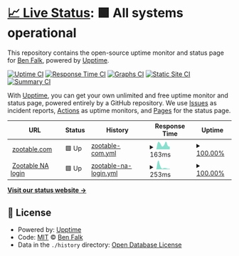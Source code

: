 # [📈 Live Status](https://falkben.github.io/zootable-status): <!--live status--> **🟩 All systems operational**

This repository contains the open-source uptime monitor and status page for [Ben Falk](https://falkben.github.io/zootable-status), powered by [Upptime](https://github.com/upptime/upptime).

[![Uptime CI](https://github.com/falkben/zootable-status/workflows/Uptime%20CI/badge.svg)](https://github.com/falkben/zootable-status/actions?query=workflow%3A%22Uptime+CI%22)
[![Response Time CI](https://github.com/falkben/zootable-status/workflows/Response%20Time%20CI/badge.svg)](https://github.com/falkben/zootable-status/actions?query=workflow%3A%22Response+Time+CI%22)
[![Graphs CI](https://github.com/falkben/zootable-status/workflows/Graphs%20CI/badge.svg)](https://github.com/falkben/zootable-status/actions?query=workflow%3A%22Graphs+CI%22)
[![Static Site CI](https://github.com/falkben/zootable-status/workflows/Static%20Site%20CI/badge.svg)](https://github.com/falkben/zootable-status/actions?query=workflow%3A%22Static+Site+CI%22)
[![Summary CI](https://github.com/falkben/zootable-status/workflows/Summary%20CI/badge.svg)](https://github.com/falkben/zootable-status/actions?query=workflow%3A%22Summary+CI%22)

With [Upptime](https://upptime.js.org), you can get your own unlimited and free uptime monitor and status page, powered entirely by a GitHub repository. We use [Issues](https://github.com/falkben/zootable-status/issues) as incident reports, [Actions](https://github.com/falkben/zootable-status/actions) as uptime monitors, and [Pages](https://falkben.github.io/zootable-status) for the status page.

<!--start: status pages-->
<!-- This summary is generated by Upptime (https://github.com/upptime/upptime) -->
<!-- Do not edit this manually, your changes will be overwritten -->
<!-- prettier-ignore -->
| URL | Status | History | Response Time | Uptime |
| --- | ------ | ------- | ------------- | ------ |
| <img alt="" src="https://icons.duckduckgo.com/ip3/zootable.com.ico" height="13"> [zootable.com](https://zootable.com) | 🟩 Up | [zootable-com.yml](https://github.com/falkben/zootable-status/commits/HEAD/history/zootable-com.yml) | <details><summary><img alt="Response time graph" src="./graphs/zootable-com/response-time-week.png" height="20"> 163ms</summary><br><a href="https://status.zootable.com/history/zootable-com"><img alt="Response time 217" src="https://img.shields.io/endpoint?url=https%3A%2F%2Fraw.githubusercontent.com%2Ffalkben%2Fzootable-status%2FHEAD%2Fapi%2Fzootable-com%2Fresponse-time.json"></a><br><a href="https://status.zootable.com/history/zootable-com"><img alt="24-hour response time 268" src="https://img.shields.io/endpoint?url=https%3A%2F%2Fraw.githubusercontent.com%2Ffalkben%2Fzootable-status%2FHEAD%2Fapi%2Fzootable-com%2Fresponse-time-day.json"></a><br><a href="https://status.zootable.com/history/zootable-com"><img alt="7-day response time 163" src="https://img.shields.io/endpoint?url=https%3A%2F%2Fraw.githubusercontent.com%2Ffalkben%2Fzootable-status%2FHEAD%2Fapi%2Fzootable-com%2Fresponse-time-week.json"></a><br><a href="https://status.zootable.com/history/zootable-com"><img alt="30-day response time 181" src="https://img.shields.io/endpoint?url=https%3A%2F%2Fraw.githubusercontent.com%2Ffalkben%2Fzootable-status%2FHEAD%2Fapi%2Fzootable-com%2Fresponse-time-month.json"></a><br><a href="https://status.zootable.com/history/zootable-com"><img alt="1-year response time 217" src="https://img.shields.io/endpoint?url=https%3A%2F%2Fraw.githubusercontent.com%2Ffalkben%2Fzootable-status%2FHEAD%2Fapi%2Fzootable-com%2Fresponse-time-year.json"></a></details> | <details><summary><a href="https://status.zootable.com/history/zootable-com">100.00%</a></summary><a href="https://status.zootable.com/history/zootable-com"><img alt="All-time uptime 99.98%" src="https://img.shields.io/endpoint?url=https%3A%2F%2Fraw.githubusercontent.com%2Ffalkben%2Fzootable-status%2FHEAD%2Fapi%2Fzootable-com%2Fuptime.json"></a><br><a href="https://status.zootable.com/history/zootable-com"><img alt="24-hour uptime 100.00%" src="https://img.shields.io/endpoint?url=https%3A%2F%2Fraw.githubusercontent.com%2Ffalkben%2Fzootable-status%2FHEAD%2Fapi%2Fzootable-com%2Fuptime-day.json"></a><br><a href="https://status.zootable.com/history/zootable-com"><img alt="7-day uptime 100.00%" src="https://img.shields.io/endpoint?url=https%3A%2F%2Fraw.githubusercontent.com%2Ffalkben%2Fzootable-status%2FHEAD%2Fapi%2Fzootable-com%2Fuptime-week.json"></a><br><a href="https://status.zootable.com/history/zootable-com"><img alt="30-day uptime 100.00%" src="https://img.shields.io/endpoint?url=https%3A%2F%2Fraw.githubusercontent.com%2Ffalkben%2Fzootable-status%2FHEAD%2Fapi%2Fzootable-com%2Fuptime-month.json"></a><br><a href="https://status.zootable.com/history/zootable-com"><img alt="1-year uptime 99.98%" src="https://img.shields.io/endpoint?url=https%3A%2F%2Fraw.githubusercontent.com%2Ffalkben%2Fzootable-status%2FHEAD%2Fapi%2Fzootable-com%2Fuptime-year.json"></a></details>
| <img alt="" src="https://icons.duckduckgo.com/ip3/na.zootable.com.ico" height="13"> [Zootable NA login](https://na.zootable.com) | 🟩 Up | [zootable-na-login.yml](https://github.com/falkben/zootable-status/commits/HEAD/history/zootable-na-login.yml) | <details><summary><img alt="Response time graph" src="./graphs/zootable-na-login/response-time-week.png" height="20"> 253ms</summary><br><a href="https://status.zootable.com/history/zootable-na-login"><img alt="Response time 421" src="https://img.shields.io/endpoint?url=https%3A%2F%2Fraw.githubusercontent.com%2Ffalkben%2Fzootable-status%2FHEAD%2Fapi%2Fzootable-na-login%2Fresponse-time.json"></a><br><a href="https://status.zootable.com/history/zootable-na-login"><img alt="24-hour response time 232" src="https://img.shields.io/endpoint?url=https%3A%2F%2Fraw.githubusercontent.com%2Ffalkben%2Fzootable-status%2FHEAD%2Fapi%2Fzootable-na-login%2Fresponse-time-day.json"></a><br><a href="https://status.zootable.com/history/zootable-na-login"><img alt="7-day response time 253" src="https://img.shields.io/endpoint?url=https%3A%2F%2Fraw.githubusercontent.com%2Ffalkben%2Fzootable-status%2FHEAD%2Fapi%2Fzootable-na-login%2Fresponse-time-week.json"></a><br><a href="https://status.zootable.com/history/zootable-na-login"><img alt="30-day response time 809" src="https://img.shields.io/endpoint?url=https%3A%2F%2Fraw.githubusercontent.com%2Ffalkben%2Fzootable-status%2FHEAD%2Fapi%2Fzootable-na-login%2Fresponse-time-month.json"></a><br><a href="https://status.zootable.com/history/zootable-na-login"><img alt="1-year response time 421" src="https://img.shields.io/endpoint?url=https%3A%2F%2Fraw.githubusercontent.com%2Ffalkben%2Fzootable-status%2FHEAD%2Fapi%2Fzootable-na-login%2Fresponse-time-year.json"></a></details> | <details><summary><a href="https://status.zootable.com/history/zootable-na-login">100.00%</a></summary><a href="https://status.zootable.com/history/zootable-na-login"><img alt="All-time uptime 83.82%" src="https://img.shields.io/endpoint?url=https%3A%2F%2Fraw.githubusercontent.com%2Ffalkben%2Fzootable-status%2FHEAD%2Fapi%2Fzootable-na-login%2Fuptime.json"></a><br><a href="https://status.zootable.com/history/zootable-na-login"><img alt="24-hour uptime 100.00%" src="https://img.shields.io/endpoint?url=https%3A%2F%2Fraw.githubusercontent.com%2Ffalkben%2Fzootable-status%2FHEAD%2Fapi%2Fzootable-na-login%2Fuptime-day.json"></a><br><a href="https://status.zootable.com/history/zootable-na-login"><img alt="7-day uptime 100.00%" src="https://img.shields.io/endpoint?url=https%3A%2F%2Fraw.githubusercontent.com%2Ffalkben%2Fzootable-status%2FHEAD%2Fapi%2Fzootable-na-login%2Fuptime-week.json"></a><br><a href="https://status.zootable.com/history/zootable-na-login"><img alt="30-day uptime 100.00%" src="https://img.shields.io/endpoint?url=https%3A%2F%2Fraw.githubusercontent.com%2Ffalkben%2Fzootable-status%2FHEAD%2Fapi%2Fzootable-na-login%2Fuptime-month.json"></a><br><a href="https://status.zootable.com/history/zootable-na-login"><img alt="1-year uptime 83.82%" src="https://img.shields.io/endpoint?url=https%3A%2F%2Fraw.githubusercontent.com%2Ffalkben%2Fzootable-status%2FHEAD%2Fapi%2Fzootable-na-login%2Fuptime-year.json"></a></details>

<!--end: status pages-->

[**Visit our status website →**](https://falkben.github.io/zootable-status)

## 📄 License

- Powered by: [Upptime](https://github.com/upptime/upptime)
- Code: [MIT](./LICENSE) © [Ben Falk](https://falkben.github.io/zootable-status)
- Data in the `./history` directory: [Open Database License](https://opendatacommons.org/licenses/odbl/1-0/)

